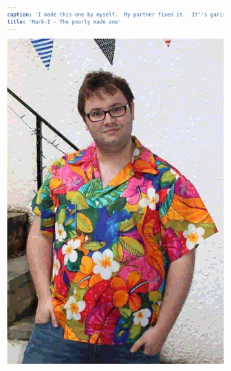 ```yaml
---
caption: 'I made this one by myself.  My partner fixed it.  It''s garish but I love it.'
title: 'Mark-I - The poorly made one'
---
```


![](imgs/mark-01.s.jpeg)
